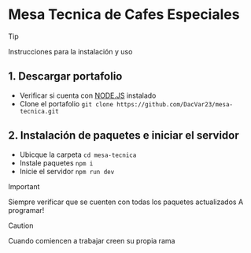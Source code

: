 # Mesa Tecnica de Cafes Especiales
> [!TIP]
> Instrucciones para la instalación y uso
## 1. Descargar portafolio
- Verificar si cuenta con [NODE.JS](https://nodejs.org/en) instalado
- Clone el portafolio `git clone https://github.com/DacVar23/mesa-tecnica.git`

## 2. Instalación de paquetes e iniciar el servidor
- Ubicque la carpeta `cd mesa-tecnica`
- Instale paquetes `npm i`
- Inicie el servidor `npm run dev`

> [!IMPORTANT]
> Siempre verificar que se cuenten con todas los paquetes actualizados
> A programar!

> [!CAUTION]
> Cuando comiencen a trabajar creen su propia rama
